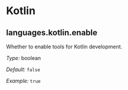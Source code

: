   # Kotlin
  


## languages\.kotlin\.enable

Whether to enable tools for Kotlin development\.



*Type:*
boolean



*Default:*
` false `



*Example:*
` true `
